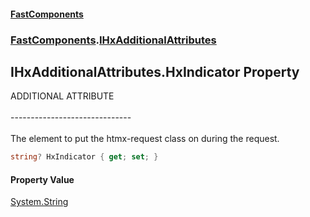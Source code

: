 #### [FastComponents](FastComponents.md 'FastComponents')
### [FastComponents](FastComponents.md 'FastComponents').[IHxAdditionalAttributes](FastComponents.IHxAdditionalAttributes.md 'FastComponents.IHxAdditionalAttributes')

## IHxAdditionalAttributes.HxIndicator Property

ADDITIONAL ATTRIBUTE<br/>  
------------------------------<br/>  
The element to put the htmx-request class on during the request.

```csharp
string? HxIndicator { get; set; }
```

#### Property Value
[System.String](https://docs.microsoft.com/en-us/dotnet/api/System.String 'System.String')